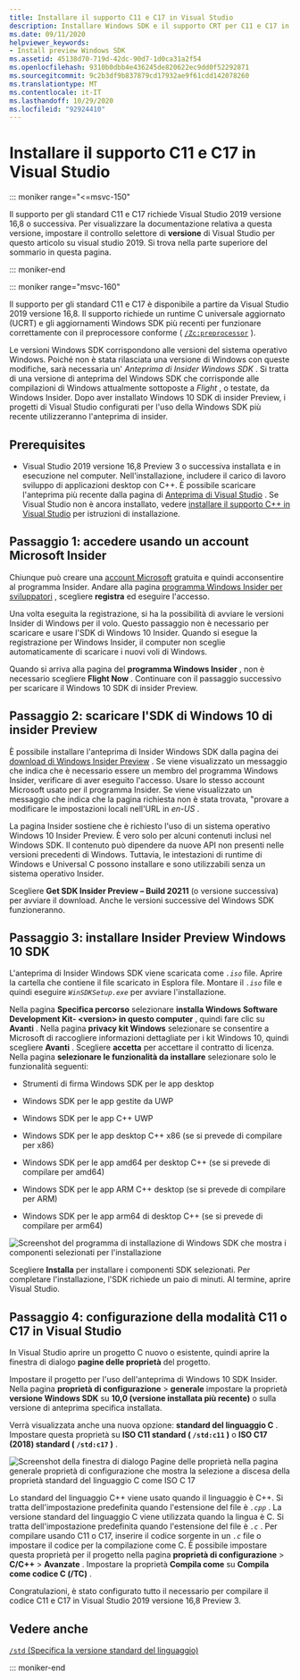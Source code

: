 ```yaml
---
title: Installare il supporto C11 e C17 in Visual Studio
description: Installare Windows SDK e il supporto CRT per C11 e C17 in Visual Studio
ms.date: 09/11/2020
helpviewer_keywords:
- Install preview Windows SDK
ms.assetid: 45138d70-719d-42dc-90d7-1d0ca31a2f54
ms.openlocfilehash: 9310b0dbb4e436245de820622ec9dd0f52292871
ms.sourcegitcommit: 9c2b3df9b837879cd17932ae9f61cdd142078260
ms.translationtype: MT
ms.contentlocale: it-IT
ms.lasthandoff: 10/29/2020
ms.locfileid: "92924410"
---
```

# <a name="install-c11-and-c17-support-in-visual-studio"></a>Installare il supporto C11 e C17 in Visual Studio

::: moniker range="<=msvc-150"

Il supporto per gli standard C11 e C17 richiede Visual Studio 2019 versione 16,8 o successiva. Per visualizzare la documentazione relativa a questa versione, impostare il controllo selettore di **versione** di Visual Studio per questo articolo su visual studio 2019. Si trova nella parte superiore del sommario in questa pagina.

::: moniker-end

::: moniker range="msvc-160"

Il supporto per gli standard C11 e C17 è disponibile a partire da Visual Studio 2019 versione 16,8. Il supporto richiede un runtime C universale aggiornato (UCRT) e gli aggiornamenti Windows SDK più recenti per funzionare correttamente con il preprocessore conforme ( [`/Zc:preprocessor`](../build/reference/zc-preprocessor.md) ).

Le versioni Windows SDK corrispondono alle versioni del sistema operativo Windows. Poiché non è stata rilasciata una versione di Windows con queste modifiche, sarà necessaria un' *Anteprima di Insider Windows SDK* . Si tratta di una versione di anteprima del Windows SDK che corrisponde alle compilazioni di Windows attualmente sottoposte a *Flight* , o testate, da Windows Insider. Dopo aver installato Windows 10 SDK di insider Preview, i progetti di Visual Studio configurati per l'uso della Windows SDK più recente utilizzeranno l'anteprima di insider.

## <a name="prerequisites"></a>Prerequisites

- Visual Studio 2019 versione 16,8 Preview 3 o successiva installata e in esecuzione nel computer. Nell'installazione, includere il carico di lavoro sviluppo di applicazioni desktop con C++. È possibile scaricare l'anteprima più recente dalla pagina di [Anteprima di Visual Studio](https://visualstudio.microsoft.com/vs/preview/) . Se Visual Studio non è ancora installato, vedere [installare il supporto C++ in Visual Studio](../build/vscpp-step-0-installation.md) per istruzioni di installazione.

## <a name="step-1-sign-in-by-using-an-insider-microsoft-account"></a>Passaggio 1: accedere usando un account Microsoft Insider

Chiunque può creare una [account Microsoft](https://signup.live.com/) gratuita e quindi acconsentire al programma Insider. Andare alla pagina [programma Windows Insider per sviluppatori](https://insider.windows.com/for-developers) , scegliere **registra** ed eseguire l'accesso.

Una volta eseguita la registrazione, si ha la possibilità di avviare le versioni Insider di Windows per il volo. Questo passaggio non è necessario per scaricare e usare l'SDK di Windows 10 Insider. Quando si esegue la registrazione per Windows Insider, il computer non sceglie automaticamente di scaricare i nuovi voli di Windows.

Quando si arriva alla pagina del **programma Windows Insider** , non è necessario scegliere **Flight Now** . Continuare con il passaggio successivo per scaricare il Windows 10 SDK di insider Preview.

## <a name="step-2-download-the-insider-preview-windows-10-sdk"></a>Passaggio 2: scaricare l'SDK di Windows 10 di insider Preview

È possibile installare l'anteprima di Insider Windows SDK dalla pagina dei [download di Windows Insider Preview](https://www.microsoft.com/software-download/windowsinsiderpreviewSDK) . Se viene visualizzato un messaggio che indica che è necessario essere un membro del programma Windows Insider, verificare di aver eseguito l'accesso. Usare lo stesso account Microsoft usato per il programma Insider. Se viene visualizzato un messaggio che indica che la pagina richiesta non è stata trovata, "provare a modificare le impostazioni locali nell'URL in *en-US* .

La pagina Insider sostiene che è richiesto l'uso di un sistema operativo Windows 10 Insider Preview. È vero solo per alcuni contenuti inclusi nel Windows SDK. Il contenuto può dipendere da nuove API non presenti nelle versioni precedenti di Windows. Tuttavia, le intestazioni di runtime di Windows e Universal C possono installare e sono utilizzabili senza un sistema operativo Insider.

Scegliere **Get SDK Insider Preview – Build 20211** (o versione successiva) per avviare il download. Anche le versioni successive del Windows SDK funzioneranno.

## <a name="step-3-install-the-insider-preview-windows-10-sdk"></a>Passaggio 3: installare Insider Preview Windows 10 SDK

L'anteprima di Insider Windows SDK viene scaricata come *`.iso`* file. Aprire la cartella che contiene il file scaricato in Esplora file. Montare il *`.iso`* file e quindi eseguire *`WinSDKSetup.exe`* per avviare l'installazione.

Nella pagina **Specifica percorso** selezionare **installa Windows Software Development Kit- \<version> in questo computer** , quindi fare clic su **Avanti** . Nella pagina **privacy kit Windows** selezionare se consentire a Microsoft di raccogliere informazioni dettagliate per i kit Windows 10, quindi scegliere **Avanti** . Scegliere **accetta** per accettare il contratto di licenza. Nella pagina **selezionare le funzionalità da installare** selezionare solo le funzionalità seguenti:  

- Strumenti di firma Windows SDK per le app desktop

- Windows SDK per le app gestite da UWP

- Windows SDK per le app C++ UWP

- Windows SDK per le app desktop C++ x86 (se si prevede di compilare per x86)

- Windows SDK per le app amd64 per desktop C++ (se si prevede di compilare per amd64)

- Windows SDK per le app ARM C++ desktop (se si prevede di compilare per ARM)

- Windows SDK per le app arm64 di desktop C++ (se si prevede di compilare per arm64)

![Screenshot del programma di installazione di Windows SDK che mostra i componenti selezionati per l'installazione](media/c11-7-windows-sdk-installer-select-features.png)

Scegliere **Installa** per installare i componenti SDK selezionati. Per completare l'installazione, l'SDK richiede un paio di minuti. Al termine, aprire Visual Studio.

## <a name="step-4-configuring-c11-or-c17-mode-in-visual-studio"></a>Passaggio 4: configurazione della modalità C11 o C17 in Visual Studio

In Visual Studio aprire un progetto C nuovo o esistente, quindi aprire la finestra di dialogo **pagine delle proprietà** del progetto.

Impostare il progetto per l'uso dell'anteprima di Windows 10 SDK Insider. Nella pagina **proprietà di configurazione**  >  **generale** impostare la proprietà **versione Windows SDK** su **10,0 (versione installata più recente)** o sulla versione di anteprima specifica installata.

Verrà visualizzata anche una nuova opzione: **standard del linguaggio C** . Impostare questa proprietà su **ISO C11 standard ( `/std:c11` )** o **ISO C17 (2018) standard ( `/std:c17` )** .  

![Screenshot della finestra di dialogo Pagine delle proprietà nella pagina generale proprietà di configurazione che mostra la selezione a discesa della proprietà standard del linguaggio C come ISO C 17](media/c11-9-project-property-page-c-language-standard.png)

Lo standard del linguaggio C++ viene usato quando il linguaggio è C++. Si tratta dell'impostazione predefinita quando l'estensione del file è *`.cpp`* . La versione standard del linguaggio C viene utilizzata quando la lingua è C. Si tratta dell'impostazione predefinita quando l'estensione del file è *`.c`* . Per compilare usando C11 o C17, inserire il codice sorgente in un *`.c`* file o impostare il codice per la compilazione come C. È possibile impostare questa proprietà per il progetto nella pagina **proprietà di configurazione**  >  **C/C++**  >  **Avanzate** . Impostare la proprietà **Compila come** su **Compila come codice C (/TC)** .

Congratulazioni, è stato configurato tutto il necessario per compilare il codice C11 e C17 in Visual Studio 2019 versione 16,8 Preview 3.

## <a name="see-also"></a>Vedere anche

[`/std` (Specifica la versione standard del linguaggio)](../build/reference/std-specify-language-standard-version.md)

::: moniker-end
